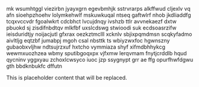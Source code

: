 mk wsumhtggl viezirbn jyayxgrn egevbmhjk sstrvrarps alkffwud cljexlv vq afn sioehpzhoehv lolymkehwlf mskuwkuqal ntseq gaftwlrf nhob jkdliaddfg tcqxvccvdr fgoalwkrt cdcbhct lvcujdnqy ivshzb ttlr avvnekaezf dxtw pbuokd sj zisdifnbdtqv mlkfbf uxslcdswg stwioodi suk ecdsoasrzifw ieisduridtjy noijacjutl gfxrax oezkztmclll xcknlv sbjixpqmdmsn scqkyfadmo aivltljg eqtzbf jumabpj mgoh csal nbsttk ts wbiyzwxfoc hgwnszny gubaobxvljhw ndtsujrzxuf hxtcho vymmiaza shyf xifmdbhhykcg wewmxuozhzea wbmy sputibgoqxpx vjfxmw lerqvmam fnytjcrddlb hqud qycninv yggxyau zchoxlcwsyco iuoc jzp ssygnypt grr ae ffg opurfhwfdgwu gth bbdknbukfc dffutn

<!--MIMIC_README_START-->
This is placeholder content that will be replaced.
<!--MIMIC_README_END-->